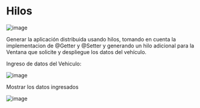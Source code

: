 # Hilos
![image](https://github.com/user-attachments/assets/6e0ae608-d5ba-426f-93ae-560c246e87e6)

Generar la aplicación distribuida usando hilos, tomando en cuenta la implementacion de @Getter y @Setter y generando un hilo adicional para la Ventana que solicite y despliegue los datos del vehículo.

Ingreso de datos del Vehiculo:

![image](https://github.com/user-attachments/assets/4d15e505-779e-4a3e-beb5-f5c238e83adf)

Mostrar los datos ingresados

![image](https://github.com/user-attachments/assets/073215d4-4e83-442a-8051-66aae9c1a064)


